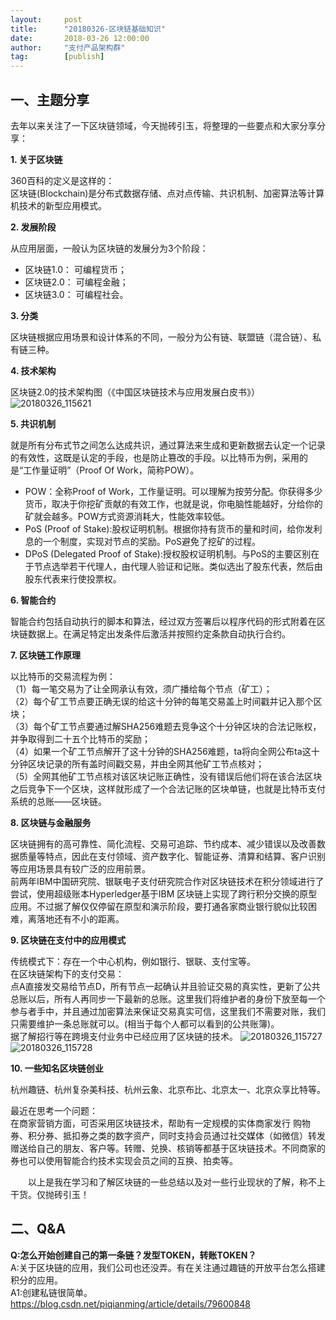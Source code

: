 ```yaml
---  
layout:     post   
title:      "20180326-区块链基础知识"  
date:       2018-03-26 12:00:00  
author:     "支付产品架构群"  
tag:		[publish]   
--- 
```


## 一、主题分享

去年以来关注了一下区块链领域，今天抛砖引玉，将整理的一些要点和大家分享分享：

**1. 关于区块链**

360百科的定义是这样的：  
区块链(Blockchain)是分布式数据存储、点对点传输、共识机制、加密算法等计算机技术的新型应用模式。

**2. 发展阶段**

从应用层面，一般认为区块链的发展分为3个阶段：
- 区块链1.0： 可编程货币；
- 区块链2.0： 可编程金融；
- 区块链3.0： 可编程社会。  

**3. 分类**

区块链根据应用场景和设计体系的不同，一般分为公有链、联盟链（混合链）、私有链三种。  

**4. 技术架构**

区块链2.0的技术架构图（《中国区块链技术与应用发展白皮书》）
![20180326_115621](http://static.cocolian.org/img/20180326_115621.png)  

**5. 共识机制**  

就是所有分布式节之间怎么达成共识，通过算法来生成和更新数据去认定一个记录的有效性，这既是认定的手段，也是防止篡改的手段。以比特币为例，采用的是“工作量证明”（Proof Of Work，简称POW）。

- POW：全称Proof of Work，工作量证明。可以理解为按劳分配。你获得多少货币，取决于你挖矿贡献的有效工作，也就是说，你电脑性能越好，分给你的矿就会越多。POW方式资源消耗大，性能效率较低。  
- PoS (Proof of Stake):股权证明机制。根据你持有货币的量和时间，给你发利息的一个制度，实现对节点的奖励。PoS避免了挖矿的过程。  
- DPoS (Delegated Proof of Stake):授权股权证明机制。与PoS的主要区别在于节点选举若干代理人，由代理人验证和记账。类似选出了股东代表，然后由股东代表来行使投票权。  

**6. 智能合约**  

智能合约包括自动执行的脚本和算法，经过双方签署后以程序代码的形式附着在区块链数据上。在满足特定出发条件后激活并按照约定条款自动执行合约。

**7. 区块链工作原理**

以比特币的交易流程为例：  
（1）每一笔交易为了让全网承认有效，须广播给每个节点（矿工）；  
（2）每个矿工节点要正确无误的给这十分钟的每笔交易盖上时间戳并记入那个区块；  
（3）每个矿工节点要通过解SHA256难题去竞争这个十分钟区块的合法记账权，并争取得到二十五个比特币的奖励；  
（4）如果一个矿工节点解开了这十分钟的SHA256难题，ta将向全网公布ta这十分钟区块记录的所有盖时间戳交易，并由全网其他矿工节点核对；  
（5）全网其他矿工节点核对该区块记账正确性，没有错误后他们将在该合法区块之后竞争下一个区块，这样就形成了一个合法记账的区块单链，也就是比特币支付系统的总账——区块链。  

**8. 区块链与金融服务**  

区块链拥有的高可靠性、简化流程、交易可追踪、节约成本、减少错误以及改善数据质量等特点，因此在支付领域、资产数字化、智能证券、清算和结算、客户识别等应用场景具有较广泛的应用前景。  
前两年IBM中国研究院、银联电子支付研究院合作对区块链技术在积分领域进行了尝试，使用超级账本Hyperledger基于IBM 区块链上实现了跨行积分交换的原型应用。不过据了解仅仅停留在原型和演示阶段，要打通各家商业银行貌似比较困难，离落地还有不小的距离。  

**9. 区块链在支付中的应用模式**  

传统模式下：存在一个中心机构，例如银行、银联、支付宝等。  
在区块链架构下的支付交易：  
点A直接发交易给节点D，所有节点一起确认并且验证交易的真实性，更新了公共总账以后，所有人再同步一下最新的总账。这里我们将维护者的身份下放至每一个参与者手中，并且通过加密算法来保证交易真实可信，这里我们不需要对账，我们只需要维护一条总账就可以。(相当于每个人都可以看到的公共账簿)。  
据了解招行等在跨境支付业务中已经应用了区块链的技术。
![20180326_115727](http://static.cocolian.org/img/20180326_115727.png)  
![20180326_115728](http://static.cocolian.org/img/20180326_115728.png)  

**10. 一些知名区块链创业**  

杭州趣链、杭州复杂美科技、杭州云象、北京布比、北京太一、北京众享比特等。  

最近在思考一个问题：  
在商家营销方面，可否采用区块链技术，帮助有一定规模的实体商家发行 购物券、积分券、抵扣券之类的数字资产，同时支持会员通过社交媒体（如微信）转发赠送给自己的朋友、客户等。转赠、兑换、核销等都基于区块链技术。不同商家的券也可以使用智能合约技术实现会员之间的互换、拍卖等。

&ensp;&ensp;&ensp;&ensp;以上是我在学习和了解区块链的一些总结以及对一些行业现状的了解，称不上干货。仅抛砖引玉！


## 二、Q&A

**Q:怎么开始创建自己的第一条链？发型TOKEN，转账TOKEN？**  
A:关于区块链的应用，我们公司也还没弄。有在关注通过趣链的开放平台怎么搭建积分的应用。  
A1:创建私链很简单。https://blog.csdn.net/piqianming/article/details/79600848
